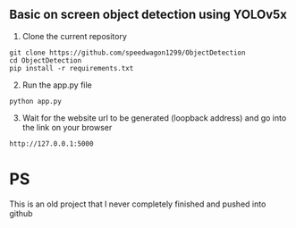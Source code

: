 ## Basic on screen object detection using YOLOv5x

1. Clone the current repository

```
git clone https://github.com/speedwagon1299/ObjectDetection
cd ObjectDetection
pip install -r requirements.txt
```

2. Run the app.py file

```
python app.py
```

3. Wait for the website url to be generated (loopback address) and go into the link on your browser

```
http://127.0.0.1:5000
```


# PS
This is an old project that I never completely finished and pushed into github